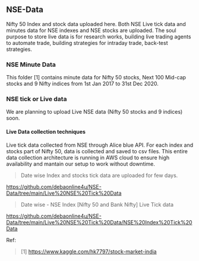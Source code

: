 ## NSE-Data

  Nifty 50 Index and stock data uploaded here.
  Both NSE Live tick data and minutes data for NSE indexes and NSE stocks are uploaded. 
  The soul purpose to store live data is for research works, building live trading agents to automate trade, building strategies for intraday trade, back-test strategies. 

### NSE Minute Data

  This folder [1] contains minute data for Nifty 50 stocks, Next 100 Mid-cap stocks and 9 Nifty indices from 1st Jan 2017 to 31st Dec 2020. 

### NSE tick or Live data

  We are planning to upload Live NSE data (Nifty 50 stocks and 9 indices) soon. 


#### Live Data collection techniques

  Live tick data collected from NSE through Alice blue API. For each index and stocks part of Nifty 50, data is collected and saved to csv files. This entire data collection architecture is running in AWS cloud to ensure high availability and mantain our setup to work without downtime. 
  
  > Date wise Index and stocks tick data are uploaded for few days. 

  https://github.com/debaonline4u/NSE-Data/tree/main/Live%20NSE%20Tick%20Data

  > Date wise - NSE Index [Nifty 50 and Bank Nifty] Live Tick data

  https://github.com/debaonline4u/NSE-Data/tree/main/Live%20NSE%20Tick%20Data/NSE%20Index%20Tick%20Data

  


Ref: 

  > [1] https://www.kaggle.com/hk7797/stock-market-india
